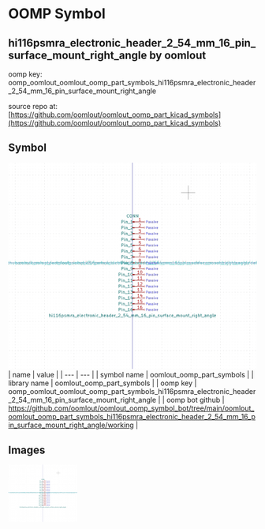 # OOMP Symbol  
## hi116psmra_electronic_header_2_54_mm_16_pin_surface_mount_right_angle  by oomlout  
  
oomp key: oomp_oomlout_oomlout_oomp_part_symbols_hi116psmra_electronic_header_2_54_mm_16_pin_surface_mount_right_angle  
  
source repo at: [https://github.com/oomlout/oomlout_oomp_part_kicad_symbols](https://github.com/oomlout/oomlout_oomp_part_kicad_symbols)  
## Symbol  
  
[![working.png](working_600.png)](working.png)  
| name | value | 
| --- | --- | 
| symbol name | oomlout_oomp_part_symbols | 
| library name | oomlout_oomp_part_symbols | 
| oomp key | oomp_oomlout_oomlout_oomp_part_symbols_hi116psmra_electronic_header_2_54_mm_16_pin_surface_mount_right_angle | 
| oomp bot github | https://github.com/oomlout/oomlout_oomp_symbol_bot/tree/main/oomlout_oomlout_oomp_part_symbols_hi116psmra_electronic_header_2_54_mm_16_pin_surface_mount_right_angle/working | 
## Images  
  
[![working.png](working_140.png)](working.png)  
